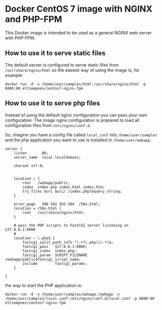 # Docker CentOS 7 image with NGINX and PHP-FPM

This Docker image is intended to be used as a general NGINX web server with PHP-FPM.

## How to use it to serve static files

The default server is configured to serve static files from `/usr/share/nginx/html` so the easiest way of using the image is, for example:

`docker run -d -v /home/user/samples/html:/usr/share/nginx/html -p 8080:80 eltiempoes/centos7-nginx-fpm`

## How to use it to serve php files

Instead of using the default nginx configuration you can pass your own configuration. The image nginx configuration is prepared to load all configuration files from `/etc/nginx/conf.d`.

So, imagine you have a config file called `local.conf` into `/home/user/samples` and the php application you want to use is installed in `/home/user/webapp`:

```
server {
    listen       80;
    server_name  local.localdomain;

    charset utf-8;
    

    location / {
        root   /webapp/public;
        index  index.php index.html index.htm;
        try_files $uri $uri/ /index.php?$query_string;
    }

    error_page   500 502 503 504  /50x.html;
    location = /50x.html {
        root   /usr/share/nginx/html;
    }

    # pass the PHP scripts to FastCGI server listening on 127.0.0.1:9000
    #
    location ~ \.php$ {
        fastcgi_split_path_info ^(.+?\.php)(/.*)$;
        fastcgi_pass   127.0.0.1:9000;
        fastcgi_index  index.php;
        fastcgi_param  SCRIPT_FILENAME  /webapp/public$fastcgi_script_name;
        include        fastcgi_params;
    }

}
```
the way to start the PHP application is:

`docker run -d -v /home/user/samples/webapp:/webapp -v /home/user/samples/local.conf:/etc/nginx/conf.d/local.conf -p 8080:80 eltiempoes/centos7-nginx-fpm`
